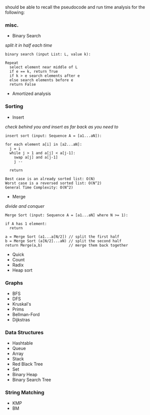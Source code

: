 should be able to recall the pseudocode and run time analysis for the following:

### misc.

- Binary Search

*split it in half each time*

```
binary search (input List: L, value k):

Repeat
  select element near middle of L
  if e == k, return True
  if k > e search elements after e
  else search elements before e
  return False
```



- Amortized analysis

### Sorting

- Insert

*check behind you and insert as far back as you need to*

```
insert sort (input: Sequence A = [a1...aN]):

for each element a[i] in [a2...aN]:
  j = i
  while j > 1 and a[j] < a[j-1]:
    swap a[j] and a[j-1]
    j --
    
  return
```

```
Best case is an already sorted list: O(N)
Worst case is a reversed sorted list: O(N^2)
General Time Complexity: O(N^2)
```

- Merge

*divide and conquer*

```
Merge Sort (input: Sequence A = [a1...aN] where N >= 1):

if A has 1 element:
  return
  
a = Merge Sort (a1...a[N/2]) // split the first half
b = Merge Sort (a[N/2]...aN) // split the second half
return Merge(a,b)            // merge them back together
```

- Quick
- Count
- Radix
- Heap sort

### Graphs

- BFS
- DFS
- Kruskal's
- Prims
- Bellman-Ford
- Dijkstras

### Data Structures

- Hashtable
- Queue
- Array
- Stack
- Red Black Tree
- Set
- Binary Heap
- Binary Search Tree

### String Matching 

- KMP
- BM 

